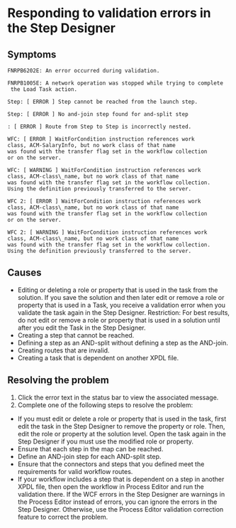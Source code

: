 # Responding to validation errors in the Step Designer

## Symptoms

```
FNRPB6202E: An error occurred during validation.

FNRPB1005E: A network operation was stopped while trying to complete
 the Load Task action.
```

```
Step: [ ERROR ] Step cannot be reached from the launch step.

Step: [ ERROR ] No and-join step found for and-split step

: [ ERROR ] Route from Step to Step is incorrectly nested.

WFC: [ ERROR ] WaitForCondition instruction references work 
class, ACM-SalaryInfo, but no work class of that name 
was found with the transfer flag set in the workflow collection 
or on the server.

WFC: [ WARNING ] WaitForCondition instruction references work 
class, ACM-class\_name, but no work class of that name 
was found with the transfer flag set in the workflow collection. 
Using the definition previously transferred to the server.

WFC 2: [ ERROR ] WaitForCondition instruction references work 
class, ACM-class\_name, but no work class of that name 
was found with the transfer flag set in the workflow collection 
or on the server.

WFC 2: [ WARNING ] WaitForCondition instruction references work 
class, ACM-class\_name, but no work class of that name 
was found with the transfer flag set in the workflow collection. 
Using the definition previously transferred to the server.
```

## Causes

- Editing or deleting a role or property that is used in the task
from the solution. If you save the solution and then later edit or
remove a role or property that is used in a Task, you receive a validation
error when you validate the task again in the Step Designer. Restriction: For best results, do not edit or remove a role
or property that is used in a solution until after you edit the Task
in the Step Designer.
- Creating a step that cannot be reached.
- Defining a step as an AND-split without defining a step as the
AND-join.
- Creating routes that are invalid.
- Creating a task that is dependent on another XPDL file.

## Resolving the problem

1. Click the error text in the status bar
to view the associated message.
2. Complete one of the following steps to resolve the problem:

- If you must edit or delete a role or property that is used in
the task, first edit the task in the Step Designer to remove the property
or role. Then, edit the role or property at the solution level. Open
the task again in the Step Designer if you must use the modified role
or property.
- Ensure that each step in the map can be reached.
- Define an AND-join step for each AND-split step.
- Ensure that the connectors and steps that you defined meet the
requirements for valid workflow routes.
- If your workflow includes a step that is dependent on a step in
another XPDL file, then open the workflow in Process Editor and run
the validation there. If the WCF errors in the Step
Designer are warnings in the Process Editor instead of errors, you
can ignore the errors in the Step Designer. Otherwise, use the Process
Editor validation correction feature to correct the problem.